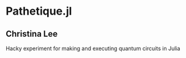 # Pathetique.jl
## Christina Lee

Hacky experiment for making and executing quantum circuits in Julia